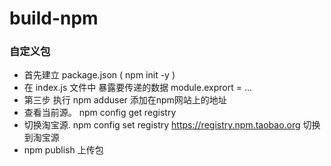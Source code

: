 # build-npm
### 自定义包 
* 首先建立 package.json   (  npm init -y  )
*  在 index.js 文件中 暴露要传递的数据  module.exprort = ...
*  第三步 执行 npm adduser    添加在npm网站上的地址
*   查看当前源。 npm config get registry
*   切换淘宝源.  npm config set registry https://registry.npm.taobao.org  切换到淘宝源
*   npm publish 上传包

